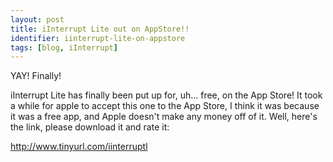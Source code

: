 ```yaml
---
layout: post
title: iInterrupt Lite out on AppStore!!
identifier: iinterrupt-lite-on-appstore
tags: [blog, iInterrupt]
---
```

YAY! Finally!

iInterrupt Lite has finally been put up for, uh... free, on the App Store! It took a while for apple to accept this one to the App Store, I think it was because it was a free app, and Apple doesn't make any money off of it. Well, here's the link, please download it and rate it:

<!-- excerpt -->

http://www.tinyurl.com/iinterruptl
